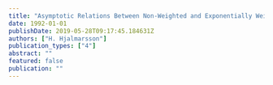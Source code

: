 ```yaml
---
title: "Asymptotic Relations Between Non-Weighted and Exponentially Weighted Series: A Functional Limit Approach"
date: 1992-01-01
publishDate: 2019-05-28T09:17:45.184631Z
authors: ["H. Hjalmarsson"]
publication_types: ["4"]
abstract: ""
featured: false
publication: ""
---
```


